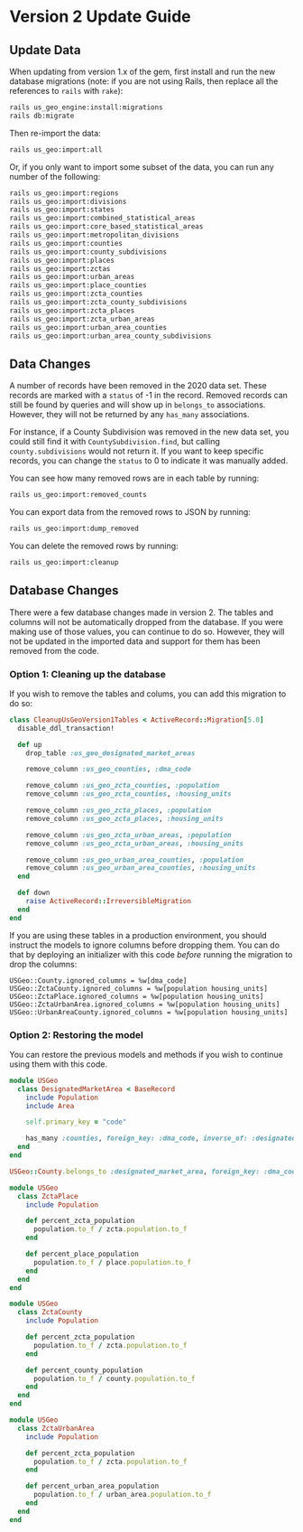 # Version 2 Update Guide

## Update Data

When updating from version 1.x of the gem, first install and run the new database migrations (note: if you are not using Rails, then replace all the references to `rails` with `rake`):

```bash
rails us_geo_engine:install:migrations
rails db:migrate
```

Then re-import the data:

```bash
rails us_geo:import:all
```

Or, if you only want to import some subset of the data, you can run any number of the following:

```bash
rails us_geo:import:regions
rails us_geo:import:divisions
rails us_geo:import:states
rails us_geo:import:combined_statistical_areas
rails us_geo:import:core_based_statistical_areas
rails us_geo:import:metropolitan_divisions
rails us_geo:import:counties
rails us_geo:import:county_subdivisions
rails us_geo:import:places
rails us_geo:import:zctas
rails us_geo:import:urban_areas
rails us_geo:import:place_counties
rails us_geo:import:zcta_counties
rails us_geo:import:zcta_county_subdivisions
rails us_geo:import:zcta_places
rails us_geo:import:zcta_urban_areas
rails us_geo:import:urban_area_counties
rails us_geo:import:urban_area_county_subdivisions
```

## Data Changes

A number of records have been removed in the 2020 data set. These records are marked with a `status` of -1 in the record. Removed records can still be found by queries and will show up in `belongs_to` associations. However, they will not be returned by any `has_many` associations.

For instance, if a County Subdivision was removed in the new data set, you could still find it with `CountySubdivision.find`, but calling `county.subdivisions` would not return it. If you want to keep specific records, you can change the `status` to 0 to indicate it was manually added.

You can see how many removed rows are in each table by running:

```bash
rails us_geo:import:removed_counts
```

You can export data from the removed rows to JSON by running:

```bash
rails us_geo:import:dump_removed
```

You can delete the removed rows by running:

```bash
rails us_geo:import:cleanup
```

## Database Changes

There were a few database changes made in version 2. The tables and columns will not be automatically dropped from the database. If you were making use of those values, you can continue to do so. However, they will not be updated in the imported data and support for them has been removed from the code.

### Option 1: Cleaning up the database

If you wish to remove the tables and colums, you can add this migration to do so:

```ruby
class CleanupUsGeoVersion1Tables < ActiveRecord::Migration[5.0]
  disable_ddl_transaction!

  def up
    drop_table :us_geo_designated_market_areas

    remove_column :us_geo_counties, :dma_code

    remove_column :us_geo_zcta_counties, :population
    remove_column :us_geo_zcta_counties, :housing_units

    remove_column :us_geo_zcta_places, :population
    remove_column :us_geo_zcta_places, :housing_units

    remove_column :us_geo_zcta_urban_areas, :population
    remove_column :us_geo_zcta_urban_areas, :housing_units

    remove_column :us_geo_urban_area_counties, :population
    remove_column :us_geo_urban_area_counties, :housing_units
  end

  def down
    raise ActiveRecord::IrreversibleMigration
  end
end
```

If you are using these tables in a production environment, you should instruct the models to ignore columns before dropping them. You can do that by deploying an initializer with this code *before* running the migration to drop the columns:

```
USGeo::County.ignored_columns = %w[dma_code]
USGeo::ZctaCounty.ignored_columns = %w[population housing_units]
USGeo::ZctaPlace.ignored_columns = %w[population housing_units]
USGeo::ZctaUrbanArea.ignored_columns = %w[population housing_units]
USGeo::UrbanAreaCounty.ignored_columns = %w[population housing_units]
```

### Option 2: Restoring the model

You can restore the previous models and methods if you wish to continue using them with this code.

```ruby
module USGeo
  class DesignatedMarketArea < BaseRecord
    include Population
    include Area

    self.primary_key = "code"

    has_many :counties, foreign_key: :dma_code, inverse_of: :designated_market_area
  end
end

USGeo::County.belongs_to :designated_market_area, foreign_key: :dma_code, optional: true, inverse_of: :counties

module USGeo
  class ZctaPlace
    include Population

    def percent_zcta_population
      population.to_f / zcta.population.to_f
    end

    def percent_place_population
      population.to_f / place.population.to_f
    end
  end
end

module USGeo
  class ZctaCounty
    include Population

    def percent_zcta_population
      population.to_f / zcta.population.to_f
    end

    def percent_county_population
      population.to_f / county.population.to_f
    end
  end
end

module USGeo
  class ZctaUrbanArea
    include Population

    def percent_zcta_population
      population.to_f / zcta.population.to_f
    end

    def percent_urban_area_population
      population.to_f / urban_area.population.to_f
    end
  end
end
```
